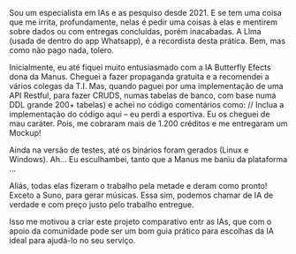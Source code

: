 Sou um especialista em IAs e as pesquiso desde 2021. E se tem uma coisa que me irrita, profundamente, nelas é pedir uma coisas à elas e mentirem sobre dados ou com entregas concluídas, porém inacabadas. A Llma (usada de dentro do app Whatsapp), é a recordista desta prática. Bem, mas como não pago nada, tolero.

Inicialmente, eu até fiquei muito entusiasmado com a IA Butterfly Efects dona da Manus. Cheguei  a fazer propaganda gratuita e a recomendei a vários colegas da T.I. Mas, quando paguei por uma implementação de uma API Restful, para fazer CRUDS, numas tabelas de banco, com base numa DDL grande 200+ tabelas) e achei no código comentários como: // Inclua a implementação do código aqui – eu perdi a esportiva. Eu os cheguei de mau caráter. Pois, me cobraram mais de 1.200 créditos e me entregaram um Mockup! 

Ainda na versão de testes, até os binários foram gerados (Linux e Windows). Ah... Eu esculhambei, tanto que a Manus me baniu da plataforma ... 

Aliás, todas elas fizeram o trabalho pela metade e deram como pronto! Exceto a Suno, para gerar músicas. Essa sim, podemos chamar de IA de verdade e com preço justo pelo trabalho entregue.

Isso me motivou a criar este projeto comparativo entr as IAs, que com o apoio da comunidade pode ser um bom guia prático para escolhas da IA ideal para ajudá-lo no seu serviço.

